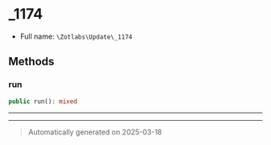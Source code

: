 
# _1174





* Full name: `\Zotlabs\Update\_1174`




## Methods


### run



```php
public run(): mixed
```












***


***
> Automatically generated on 2025-03-18
